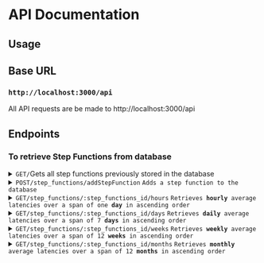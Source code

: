 # API Documentation

## Usage

## Base URL
### **`http://localhost:3000/api`**

All API requests are be made to http://localhost:3000/api

## Endpoints

### To retrieve **Step Functions** from database

<details>
<summary>
<code>GET</code><code>/</code>Gets all step functions previously stored in the database
</summary>

#### Parameters

> None

#### Responses
> | http code | content-type                     | response |
> | --------- | -------------------------------- | -------- |
> | `200`     | `application/json;charset=UTF-8` | JSON     |

#### Example Status Code for 200 Ok

```json
[
  {
    "step_function_id": 0,
    "name": "string",
    "description": "string",
    "definition": {}
  }
]
```
</details>
<details>

<summary>
<code>POST</code><code>/step_functions/addStepFunction</code>
<code>Adds a step function to the database</code>
</summary>


#### Parameters

> | name | type     | data type | description                                          |
> | ---- | -------- | --------- | ---------------------------------------------------- |
> | body | required | object    | the arn that corresponds to a specific state machine | |

#### Example Body - JSON

```json
{ "arn": "arn:partition:service:region:account-id:resource-type:resource-id" }
```

### Responses

> | http code | content-type                     | response |
> | --------- | -------------------------------- | -------- |
> | `200`     | `application/json;charset=UTF-8` | JSON     |

#### Example Response for 200 Ok: Returns the newly added step function

```json
{
  "step_function_id": 0,
  "name": "string",
  "definition": {}
}
```

</details>
<details>
<summary>
<code>GET</code><code>/step_functions/:step_functions_id/hours</code>
<code>Retrieves <b>hourly</b> average latencies over a span of one <b>day</b> in ascending order</code>
</summary>

#### Parameters

> | name                    | type     | data type |  description                             |
> | ------------------------| -------- | --------- | ---------------------------------------- |
> | `path.step_function_id` | required | string    | The unique ID associated with this step function in database passed in the URL path (`/:step_function_id/hours`) |

#### Example Request
localhost:3000/api/average-latencies/:step_function_id/hours

### Responses

> | http code | content-type                     | response |
> | --------- | -------------------------------- | -------- |
> | `200`     | `application/json;charset=UTF-8` | JSON     |

#### Example Response for 200 Ok
##### Note: If a step function's latencies are not found in database, the elements value in the response will be an empty object
```json
[
 {
        "date": "2024-10-23T04:00:00.000Z",
        "stepFunctionAverageLatency": 18.144353388646543,
        "steps": {
            "Start Task And Wait For Callback": {
                "average": 14.44404914949289
            },
            "Notify Success": {
                "average": 0.6627415526268704
            },
            "Notify Failure": {
                "average": 3.037562686526782
            }
        }
    }
]
```

</details>
<details>
<summary>
<code>GET</code><code>/step_functions/:step_functions_id/days</code>
<code>Retrieves <b>daily</b> average latencies over a span of 7 <b>days</b> in ascending order</code>
</summary>

#### Parameters

> | name                    | type     | data type |  description                             |
> | ------------------------| -------- | --------- | ---------------------------------------- |
> | `path.step_function_id` | required | string    | The unique ID associated with this step function in database passed in the URL path (`/:step_function_id/days`) |

#### Example Request
localhost:3000/api/average-latencies/:step_function_id/days

### Responses

> | http code | content-type                     | response |
> | --------- | -------------------------------- | -------- |
> | `200`     | `application/json;charset=UTF-8` | JSON     |

#### Example Response for 200 Ok
##### Note: If a step function's latencies are not found in database, the elements value in the response will be an empty object
```json
[
 {
        "date": "2024-10-23T04:00:00.000Z",
        "stepFunctionAverageLatency": 18.144353388646543,
        "steps": {
            "Start Task And Wait For Callback": {
                "average": 14.44404914949289
            },
            "Notify Success": {
                "average": 0.6627415526268704
            },
            "Notify Failure": {
                "average": 3.037562686526782
            }
        }
    }
]
```
</details>
<details>
<summary>
<code>GET</code><code>/step_functions/:step_functions_id/weeks</code>
<code>Retrieves <b>weekly</b> average latencies over a span of 12 <b>weeks</b> in ascending order</code>
</summary>

#### Parameters

> | name                    | type     | data type |  description                             |
> | ------------------------| -------- | --------- | ---------------------------------------- |
> | `path.step_function_id` | required | string    | The unique ID associated with this step function in database passed in the URL path (`/:step_function_id/weeks`) |

#### Example Request
localhost:3000/api/average-latencies/:step_function_id/weeks

### Responses

> | http code | content-type                     | response |
> | --------- | -------------------------------- | -------- |
> | `200`     | `application/json;charset=UTF-8` | JSON     |

#### Example Response for 200 Ok
##### Note: If a step function's latencies are not found in database, the elements value in the response will be an empty object
```json
[
 {
        "date": "2024-08-12T04:00:00.000Z",
        "stepFunctionAverageLatency": 18.144353388646543,
        "steps": {
            "Start Task And Wait For Callback": {
                "average": 14.44404914949289
            },
            "Notify Success": {
                "average": 0.6627415526268704
            },
            "Notify Failure": {
                "average": 3.037562686526782
            }
        }
    }
]
```

</details>
<details>
<summary>
<code>GET</code><code>/step_functions/:step_functions_id/months</code>
<code>Retrieves <b>monthly</b> average latencies over a span of 12 <b>months</b> in ascending order</code>
</summary>

#### Parameters

> | name                    | type     | data type |  description                             |
> | ------------------------| -------- | --------- | ---------------------------------------- |
> | `path.step_function_id` | required | string    | The unique ID associated with this step function in database passed in the URL path (`/:step_function_id/months`) |

#### Example Request
localhost:3000/api/average-latencies/:step_function_id/months

### Responses

> | http code | content-type                     | response |
> | --------- | -------------------------------- | -------- |
> | `200`     | `application/json;charset=UTF-8` | JSON     |

#### Example Response for 200 Ok
##### Note: If a step function's latencies are not found in database, the elements value in the response will be an empty object
```json
[
 {
        "date": "2023-11-01T04:00:00.000Z",
        "stepFunctionAverageLatency": 18.144353388646543,
        "steps": {
            "Start Task And Wait For Callback": {
                "average": 14.44404914949289
            },
            "Notify Success": {
                "average": 0.6627415526268704
            },
            "Notify Failure": {
                "average": 3.037562686526782
            }
        }
    }
]
```